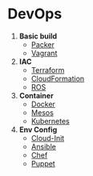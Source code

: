 # DevOps

1. **Basic build**
   - [Packer](container/kubernetes.md)
   - [Vagrant](container/kubernetes.md)
2. **IAC**
   - [Terraform](container/kubernetes.md)
   - [CloudFormation](container/kubernetes.md)
   - [ROS](container/kubernetes.md)
3. **Container**
   - [Docker](container/kubernetes.md)
   - [Mesos](container/kubernetes.md)
   - [Kubernetes](container/kubernetes.md)
4. **Env Config**
   - [Cloud-Init](container/kubernetes.md)
   - [Ansible](container/kubernetes.md)
   - [Chef](container/kubernetes.md)
   - [Puppet](container/kubernetes.md)
